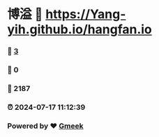 # 博溢 :link: https://Yang-yih.github.io/hangfan.io 
### :page_facing_up: [3](https://Yang-yih.github.io/hangfan.io/tag.html) 
### :speech_balloon: 0 
### :hibiscus: 2187 
### :alarm_clock: 2024-07-17 11:12:39 
### Powered by :heart: [Gmeek](https://github.com/Meekdai/Gmeek)

